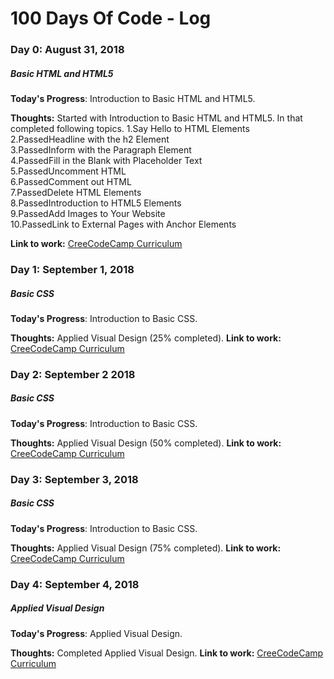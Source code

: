 # 100 Days Of Code - Log

### Day 0: August 31, 2018

##### Basic HTML and HTML5

**Today's Progress**: Introduction to Basic HTML and HTML5.

**Thoughts:** Started with Introduction to Basic HTML and HTML5. In that completed following topics.
1.Say Hello to HTML Elements<br/>
2.PassedHeadline with the h2 Element<br/>
3.PassedInform with the Paragraph Element<br/>
4.PassedFill in the Blank with Placeholder Text<br/>
5.PassedUncomment HTML<br/>
6.PassedComment out HTML<br/>
7.PassedDelete HTML Elements<br/>
8.PassedIntroduction to HTML5 Elements<br/>
9.PassedAdd Images to Your Website<br/>
10.PassedLink to External Pages with Anchor Elements<br/>

**Link to work:** [CreeCodeCamp Curriculum](https://learn.freecodecamp.org/responsive-web-design/basic-html-and-html5/link-to-internal-sections-of-a-page-with-anchor-elements/)

### Day 1: September 1, 2018

##### Basic CSS

**Today's Progress**: Introduction to Basic CSS.

**Thoughts:** Applied Visual Design (25% completed).
**Link to work:** [CreeCodeCamp Curriculum](https://learn.freecodecamp.org/responsive-web-design/basic-css/)

### Day 2: September 2 2018

##### Basic CSS

**Today's Progress**: Introduction to Basic CSS.

**Thoughts:** Applied Visual Design (50% completed).
**Link to work:** [CreeCodeCamp Curriculum](https://learn.freecodecamp.org/responsive-web-design/applied-visual-design)

### Day 3: September 3, 2018

##### Basic CSS

**Today's Progress**: Introduction to Basic CSS.

**Thoughts:** Applied Visual Design (75% completed).
**Link to work:** [CreeCodeCamp Curriculum](https://learn.freecodecamp.org/responsive-web-design/applied-visual-design)

### Day 4: September 4, 2018

##### Applied Visual Design

**Today's Progress**: Applied Visual Design.

**Thoughts:** Completed Applied Visual Design.
**Link to work:** [CreeCodeCamp Curriculum](https://learn.freecodecamp.org/responsive-web-design/applied-visual-design)

